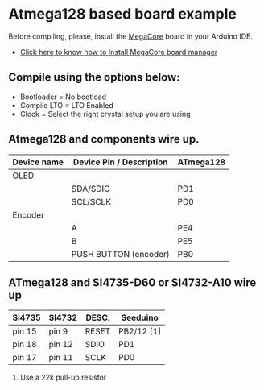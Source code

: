 # Atmega128 based board example     

Before compiling, please, install the [MegaCore]( https://github.com/MCUdude/MegaCore ) board in your Arduino IDE.
* [Click here to know how to Install MegaCore board manager]( https://github.com/MCUdude/MegaCore#boards-manager-installation )

## Compile using the options below: 

* Bootloader = No bootload
* Compile LTO = LTO Enabled
* Clock = Select the right crystal setup you are using


## Atmega128 and components wire up. 
  
| Device name   | Device Pin / Description | ATmega128 |
| --------------| -------------------------| ----------|
|    OLED       |                          |           |
|               | SDA/SDIO                 |  PD1      | 
|               | SCL/SCLK                 |  PD0      | 
|    Encoder    |                          |           |
|               | A                        |  PE4      |
|               | B                        |  PE5      |
|               | PUSH BUTTON (encoder)    |  PB0      |


## ATmega128 and SI4735-D60 or SI4732-A10 wire up

| Si4735  | SI4732   | DESC.  | Seeduino     | 
|---------| -------- |--------|------------- |
| pin 15  |  pin 9   | RESET  |   PB2/12 [1] |  
| pin 18  |  pin 12  | SDIO   |   PD1        |
| pin 17  |  pin 11  | SCLK   |   PD0        |


1. Use a 22k pull-up resistor 

